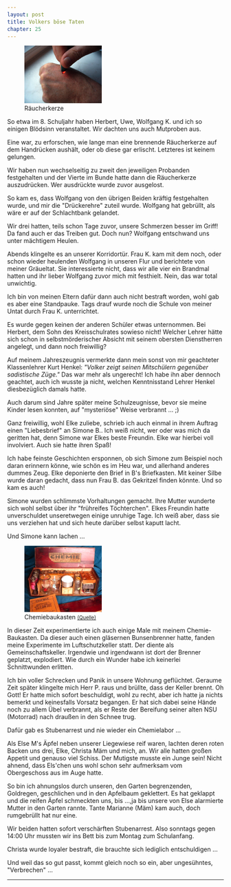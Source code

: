 ```yaml
---  
layout: post
title: Volkers böse Taten
chapter: 25
---  
```




<figure class="left"><a href="/bilder/104.jpg" title="Klicken f&uuml;r Grossansicht" rel="facebox"><img title="Ra&#x308;ucherkerze" src="/bilder/thumb-104.png"></a><figcaption>Ra&#x308;ucherkerze</figcaption></figure>
 So etwa im 8. Schuljahr haben Herbert, Uwe, Wolfgang K. und ich so
einigen Blödsinn veranstaltet. Wir dachten uns auch Mutproben aus.

Eine war, zu erforschen, wie lange man eine brennende Räucherkerze auf dem
Handrücken aushält, oder ob diese gar erlischt. Letzteres ist keinem gelungen.

Wir haben nun wechselseitig zu zweit den jeweiligen Probanden festgehalten und
der Vierte im Bunde hatte dann die Räucherkerze auszudrücken. Wer ausdrückte
wurde zuvor ausgelost.

So kam es, dass Wolfgang von den übrigen Beiden kräftig festgehalten wurde,
und mir die "Drückerehre" zuteil wurde. Wolfgang hat gebrüllt, als wäre er auf
der Schlachtbank gelandet.

Wir drei hatten, teils schon Tage zuvor, unsere Schmerzen besser im Griff! Da
fand auch er das Treiben gut. Doch nun? Wolfgang entschwand uns unter
mächtigem Heulen.

Abends klingelte es an unserer Korridortür. Frau K. kam mit dem noch, oder
schon wieder heulenden Wolfgang in unseren Flur und berichtete von meiner
Gräueltat. Sie interessierte nicht, dass wir alle vier ein Brandmal hatten und
ihr lieber Wolfgang zuvor mich mit festhielt. Nein, das war total unwichtig.

Ich bin von meinen Eltern dafür dann auch nicht bestraft worden, wohl gab es
aber eine Standpauke. Tags drauf wurde noch die Schule von meiner Untat durch
Frau K. unterrichtet.

Es wurde gegen keinen der anderen Schüler etwas unternommen. Bei Herbert, dem
Sohn des Kreisschulrates sowieso nicht! Welcher Lehrer hätte sich schon in
selbstmörderischer Absicht mit seinem obersten Dienstherren angelegt, und dann
noch freiwillig?

Auf meinem Jahreszeugnis vermerkte dann mein sonst von mir geachteter
Klassenlehrer Kurt Henkel: _"Volker zeigt seinen Mitschülern gegenüber
sadistische Züge."_ Das war mehr als ungerecht! Ich habe ihn aber dennoch
geachtet, auch ich wusste ja nicht, welchen Kenntnisstand Lehrer Henkel
diesbezüglich damals hatte.

Auch darum sind Jahre später meine Schulzeugnisse, bevor sie meine Kinder
lesen konnten, auf "mysteriöse" Weise verbrannt … ;)

Ganz freiwillig, wohl Elke zuliebe, schrieb ich auch einmal in ihrem Auftrag
einen "Liebesbrief" an Simone B.. Ich weiß nicht, wer oder was mich da
geritten hat, denn Simone war Elkes beste Freundin. Elke war hierbei voll
involviert. Auch sie hatte ihren Spaß!

Ich habe feinste Geschichten ersponnen, ob sich Simone zum Beispiel noch daran
erinnern könne, wie schön es im Heu war, und allerhand anderes dummes Zeug.
Elke deponierte den Brief in B's Briefkasten. Mit keiner Silbe wurde daran
gedacht, dass nun Frau B. das Gekritzel finden könnte. Und so kam es auch!

Simone wurden schlimmste Vorhaltungen gemacht. Ihre Mutter wunderte sich wohl
selbst über ihr "frühreifes Töchterchen". Elkes Freundin hatte unverschuldet
unseretwegen einige unruhige Tage. Ich weiß aber, dass sie uns verziehen hat
und sich heute darüber selbst kaputt lacht.

Und Simone kann lachen …

<figure class="right"><a href="/bilder/105.jpg" title="Klicken f&uuml;r Grossansicht" rel="facebox"><img title="Chemiebaukasten" src="/bilder/thumb-105.png"></a><figcaption>Chemiebaukasten <small><a href="http://commons.wikimedia.org/wiki/File:Kosmos1928.png?uselang=de#file">(Quelle)</a></small></figcaption></figure>
 In dieser Zeit experimentierte ich auch einige Male mit meinem
Chemie-Baukasten. Da dieser auch einen gläsernen Bunsenbrenner hatte, fanden
meine Experimente im Luftschutzkeller statt. Der diente als
Gemeinschaftskeller. Irgendwie und irgendwann ist dort der Brenner geplatzt,
explodiert. Wie durch ein Wunder habe ich keinerlei Schnittwunden erlitten.

Ich bin voller Schrecken und Panik in unsere Wohnung geflüchtet. Geraume Zeit
später klingelte mich Herr P. raus und brüllte, dass der Keller brennt. Oh
Gott! Er hatte mich sofort beschuldigt, wohl zu recht, aber ich hatte ja
nichts bemerkt und keinesfalls Vorsatz begangen. Er hat sich dabei seine Hände
noch zu allem Übel verbrannt, als er Reste der Bereifung seiner alten NSU
(Motorrad) nach draußen in den Schnee trug.

Dafür gab es Stubenarrest und nie wieder ein Chemielabor …

Als Else M's Äpfel neben unserer Liegewiese reif waren, lachten deren roten
Backen uns drei, Elke, Christa Mäm und mich, an. Wir alle hatten großen
Appetit und genauso viel Schiss. Der Mutigste musste ein Junge sein! Nicht
ahnend, dass Els'chen uns wohl schon sehr aufmerksam vom Obergeschoss aus im
Auge hatte.

So bin ich ahnungslos durch unseren, den Garten begrenzenden, Goldregen,
geschlichen und in den Apfelbaum geklettert. Es hat geklappt und die reifen
Äpfel schmeckten uns, bis …,ja bis unsere von Else alarmierte Mutter in den
Garten rannte. Tante Marianne (Mäm) kam auch, doch rumgebrüllt hat nur eine.

Wir beiden hatten sofort verschärften Stubenarrest. Also sonntags gegen 14:00
Uhr mussten wir ins Bett bis zum Montag zum Schulanfang.

Christa wurde loyaler bestraft, die brauchte sich lediglich entschuldigen …

Und weil das so gut passt, kommt gleich noch so ein, aber ungesühntes,
"Verbrechen" …

****


